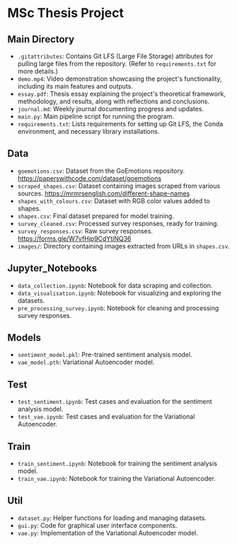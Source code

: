 # MSc Thesis Project

## Main Directory
- `.gitattributes`: Contains Git LFS (Large File Storage) attributes for pulling large files from the repository. (Refer to `requirements.txt` for more details.)
- `demo.mp4`: Video demonstration showcasing the project's functionality, including its main features and outputs.
- `essay.pdf`: Thesis essay explaining the project's theoretical framework, methodology, and results, along with reflections and conclusions.
- `journal.md`: Weekly journal documenting progress and updates.
- `main.py`: Main pipeline script for running the program.
- `requirements.txt`: Lists requirements for setting up Git LFS, the Conda environment, and necessary library installations.

## Data
- `goemotions.csv`: Dataset from the GoEmotions repository. https://paperswithcode.com/dataset/goemotions
- `scraped_shapes.csv`: Dataset containing images scraped from various sources. https://mrmrsenglish.com/different-shape-names
- `shapes_with_colours.csv`: Dataset with RGB color values added to shapes.
- `shapes.csv`: Final dataset prepared for model training.
- `survey_cleaned.csv`: Processed survey responses, ready for training.
- `survey_responses.csv`: Raw survey responses. https://forms.gle/W7vfHjp9CdYtiNQ36
- `images/`: Directory containing images extracted from URLs in `shapes.csv`.

## Jupyter_Notebooks
- `data_collection.ipynb`: Notebook for data scraping and collection.
- `data_visualisation.ipynb`: Notebook for visualizing and exploring the datasets.
- `pre_processing_survey.ipynb`: Notebook for cleaning and processing survey responses.

## Models
- `sentiment_model.pkl`: Pre-trained sentiment analysis model.
- `vae_model.pth`: Variational Autoencoder model.

## Test 
- `test_sentiment.ipynb`: Test cases and evaluation for the sentiment analysis model.
- `test_vae.ipynb`: Test cases and evaluation for the Variational Autoencoder.


## Train
- `train_sentiment.ipynb`: Notebook for training the sentiment analysis model.
- `train_vae.ipynb`: Notebook for training the Variational Autoencoder.

## Util
- `dataset.py`: Helper functions for loading and managing datasets.
- `gui.py`: Code for graphical user interface components.
- `vae.py`: Implementation of the Variational Autoencoder model.


